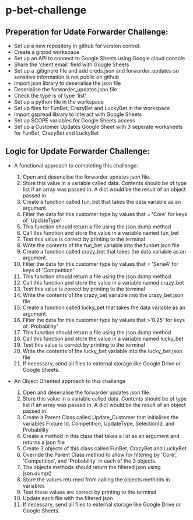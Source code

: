 # p-bet-challenge

## Preperation for Udate Forwarder Challenge:

-   Set up a new repository in github for version control.
-   Create a gitpod workspace
-   Set up an API to connect to Google Sheets using Google cloud console
-   Share the 'client email' field with Google Sheets
-   Set up a .gitignore file and add creds.json and forwarder_updates so sensitive information is not public on github
-   Import json library to deserialise the json file
-   Deserialise the forwarder_updates.json file
-   Check the type is of type 'list'
-   Set up a python file in the workspace
-   Set up files for FunBet, CrazyBet and LuckyBet in the workspace
-   Import gspread library to interact with Google Sheets
-   Set up SCOPE variables for Google Sheets access
-   Set up a Customer Updates Google Sheet with 3 seperate worksheets for FunBet, CrazyBet and LuckyBet

## Logic for Update Forwarder Challenge:

-   A functional approach to completing this challenge:

    1.  Open and deserialise the forwarder updates json file. 
    2.  Store this value in a variable called data. Contents should be of type list if an array was passed in. A dict would be the result of an object passed in.
    3.  Create a function called fun_bet that takes the data variable as an argument.
    4.  Filter the data for this customer type by values that = 'Core' for keys of 'UpdateType'
    5.  This function should return a file using the json.dump method
    6.  Call this function and store the value in a variable named fun_bet
    7.  Test this value is correct by printing to the terminal
    8.  Write the contents of the fun_bet variable into the funbet.json file
    9.  Create a function called crazy_bet that takes the data variable as an argument.
    10. Filter the data for this customer type by values that = 'SerieA' for keys of 'Competition'
    11. This function should return a file using the json.dump method
    11. Call this function and store the value in a variable named crazy_bet
    12. Test this value is correct by printing to the terminal
    13. Write the contents of the crazy_bet variable into the crazy_bet.json file
    14. Create a function called lucky_bet that takes the data variable as an argument.
    15. Filter the data for this customer type by values that >'0.25' for keys of 'Probability'
    11. This function should return a file using the json.dump method
    16. Call this function and store the value in a variable named lucky_bet
    17. Test this value is correct by printing to the terminal
    18. Write the contents of the lucky_bet variable into the lucky_bet.json file
    19. If necessary, send all files to external storage like Google Drive or Google Sheets.

- An Object Oriented approach to this challenge

    1. Open and deserialise the forwarder updates json file.
    2. Store this value in a variable called data. Contents should be of type list if an array was passed in. A dict would be the result of an object passed in. 
    3. Create a Parent Class called Update_Customer that initialises the variables Fixture Id, Competition, UpdateType, SelectionId, and Probability
    4. Create a method in this class that takes a list as an argument and returns a json file
    5. Create 3 objects of this class called FunBet, CrazyBet and LuckyBet
    6. Override the Parent Class method to allow for filtering by 'Core', 'Competition', and 'Probability' in each of the 3 objects.
    7. The objects methods should return the filtered json using json.dump()
    8. Store the values returned from calling the objects methods in variables
    9. Test these values are correct by printing to the terminal
    10. Update each file with the filtered json
    11. If necessary, send all files to external storage like Google Drive or Google Sheets.

